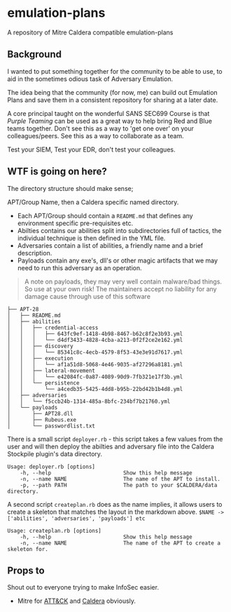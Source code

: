 # emulation-plans
A repository of Mitre Caldera compatible emulation-plans
 
## Background

I wanted to put something together for the community to be able to use, to aid in the sometimes odious task of Adversary Emulation. 

The idea being that the community (for now, me) can build out Emulation Plans and save them in a consistent repository for sharing at a later date. 

A core principal taught on the wonderful SANS SEC699 Course is that _Purple Teaming_ can be used as a great way to help bring Red and Blue teams together. Don't see this as a way to 'get one over' on your colleagues/peers. See this as a way to collaborate as a team. 

Test your SIEM, Test your EDR, don't test your colleagues. 

## WTF is going on here?
The directory structure should make sense; 

APT/Group Name, then a Caldera specific named directory. 

- Each APT/Group should contain a `README.md` that defines any environment specific pre-requisites etc.
- Abilties contains our abilities split into subdirectories full of tactics, the individual technique is then defined in the YML file.
- Adversaries contain a list of abilities, a friendly name and a brief description. 
- Payloads contain any exe's, dll's or other magic artifacts that we may need to run this adversary as an operation.   
> A note on payloads, they may very well contain malware/bad things. So use at your own risk! The maintainers accept no liability for any damage cause through use of this software 

```
├── APT-28
│   ├── README.md
│   ├── abilities
│   │   ├── credential-access
│   │   │   ├── 643fc9ef-1418-4b98-8467-b62c8f2e3b93.yml
│   │   │   └── d4df3433-4828-4cba-a213-0f2f2ce2e162.yml
│   │   ├── discovery
│   │   │   └── 85341c8c-4ecb-4579-8f53-43e3e91d7617.yml
│   │   ├── execution
│   │   │   └── af1a51d8-5068-4e46-9035-af27296a8181.yml
│   │   ├── lateral-movement
│   │   │   └── e42084fc-0a87-4089-90d9-7fb321e17f3b.yml
│   │   └── persistence
│   │       └── a4cedb35-5425-4dd8-b95b-22bd42b1b4d8.yml
│   ├── adversaries
│   │   └── f5ccb24b-1314-485a-8bfc-234bf7b21760.yml
│   └── payloads
│       ├── APT28.dll
│       ├── Rubeus.exe
│       └── passwordlist.txt
```

There is a small script `deployer.rb` - this script takes a few values from the user and will then deploy the abilties and adversary file into the Caldera Stockpile plugin's data directory.

```
Usage: deployer.rb [options]
    -h, --help                       Show this help message
    -n, --name NAME                  The name of the APT to install.
    -p, --path PATH                  The path to your $CALDERA/data directory.

```

A second script `createplan.rb` does as the name implies, it allows users to create a skeleton that matches the layout in the markdown above. `$NAME -> ['abilities', 'adversaries', 'payloads'] etc`

```
Usage: createplan.rb [options]
    -h, --help                       Show this help message
    -n, --name NAME                  The name of the APT to create a skeleton for.

``` 
## Props to
Shout out to everyone trying to make InfoSec easier. 
- Mitre for [ATT&CK](https://attack.mitre.org/) and [Caldera](https://github.com/mitre/caldera) obviously. 

 
